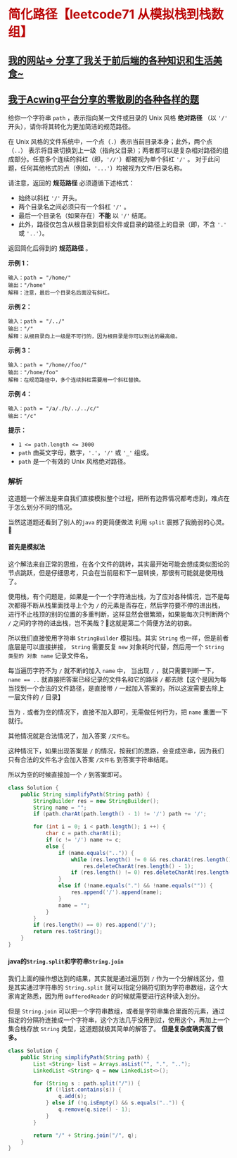 # <font color="bb000">简化路径【leetcode71 从模拟栈到栈数组】</font>

## [我的网站=> 分享了我关于前后端的各种知识和生活美食~](https://www.fanxy.cloud)

## [我于Acwing平台分享的零散刷的各种各样的题](https://www.acwing.com/blog/content/33005/) 

给你一个字符串 `path` ，表示指向某一文件或目录的 Unix 风格 **绝对路径** （以 `'/'` 开头），请你将其转化为更加简洁的规范路径。

在 Unix 风格的文件系统中，一个点（`.`）表示当前目录本身；此外，两个点 （`..`） 表示将目录切换到上一级（指向父目录）；两者都可以是复杂相对路径的组成部分。任意多个连续的斜杠（即，`'//'`）都被视为单个斜杠 `'/'` 。 对于此问题，任何其他格式的点（例如，`'...'`）均被视为文件/目录名称。

请注意，返回的 **规范路径** 必须遵循下述格式：

- 始终以斜杠 `'/'` 开头。
- 两个目录名之间必须只有一个斜杠 `'/'` 。
- 最后一个目录名（如果存在）**不能** 以 `'/'` 结尾。
- 此外，路径仅包含从根目录到目标文件或目录的路径上的目录（即，不含 `'.'` 或 `'..'`）。

返回简化后得到的 **规范路径** 。

 

**示例 1：**

```
输入：path = "/home/"
输出："/home"
解释：注意，最后一个目录名后面没有斜杠。 
```

**示例 2：**

```
输入：path = "/../"
输出："/"
解释：从根目录向上一级是不可行的，因为根目录是你可以到达的最高级。
```

**示例 3：**

```
输入：path = "/home//foo/"
输出："/home/foo"
解释：在规范路径中，多个连续斜杠需要用一个斜杠替换。
```

**示例 4：**

```
输入：path = "/a/./b/../../c/"
输出："/c"
```

 

**提示：**

- `1 <= path.length <= 3000`
- `path` 由英文字母，数字，`'.'`，`'/'` 或 `'_'` 组成。
- `path` 是一个有效的 Unix 风格绝对路径。



### 解析

这道题一个解法是来自我们直接模拟整个过程，把所有边界情况都考虑到，难点在于怎么划分不同的情况。

当然这道题还看到了别人的`java` 的更简便做法 利用 `split` 震撼了我脆弱的心灵。🤡

#### 首先是模拟法

这个解法来自正常的思维，在各个文件的跳转，其实最开始可能会想成类似图论的节点跳跃，但是仔细思考，只会在当前层和下一层转换，那很有可能就是使用栈了。

使用栈，有个问题是，如果是一个一个字符进出栈，为了应对各种情况，岂不是每次都得不断从栈里面找寻上个为 `/` 的元素是否存在，然后字符要不停的进出栈，进行不止栈顶的别的位置的多重判断，这样显然会很繁琐，如果能每次只判断两个 `/` 之间的字符的进出栈，岂不美哉？🤡这就是第二个简便方法的初衷。

所以我们直接使用字符串 `StringBuilder` 模拟栈。其实 `String` 也一样，但是前者底层是可以直接拼接， `String` 需要反复 `new` 对象耗时代替，然后用一个 `String 类型的 对象 name` 记录文件名。

每当遍历字符不为 `/` 就不断的加入 `name` 中， 当出现 `/` ，就只需要判断一下，`name == ..` 就直接把答案已经记录的文件名和它的路径 `/` 都去除【这个是因为每当找到一个合法的文件路径，是直接带 `/` 一起加入答案的，所以这波需要去除上一层文件的 `/` 目录】

当为 `.` 或者为空的情况下，直接不加入即可，无需做任何行为，把 `name` 重置一下就行。

其他情况就是合法情况了，加入答案 `/文件名`。

这种情况下，如果出现答案是 `/` 的情况，按我们的思路，会变成空串，因为我们只有合法的文件名才会加入答案 `/文件名` 到答案字符串结尾。

所以为空的时候直接加一个 `/` 到答案即可。

```java
class Solution {
    public String simplifyPath(String path) {
        StringBuilder res = new StringBuilder();
        String name = "";
        if (path.charAt(path.length() - 1) != '/') path += '/';

        for (int i = 0; i < path.length(); i ++) {
            char c = path.charAt(i);
            if (c != '/') name += c;
            else {
                if (name.equals("..")) {
                    while (res.length() != 0 && res.charAt(res.length() - 1) != '/') 
                        res.deleteCharAt(res.length() - 1);
                    if (res.length() != 0) res.deleteCharAt(res.length() - 1);
                }
                else if (!name.equals(".") && !name.equals("")) {
                    res.append('/').append(name);
                }
                name = "";
            }
        }
        if (res.length() == 0) res.append('/');
        return res.toString();
    }
}
```



#### java的`String.split`和字符串`String.join`

我们上面的操作想达到的结果，其实就是通过遍历到 `/` 作为一个分解线区分，但是其实通过字符串的 `String.split` 就可以指定分隔符切割为字符串数组，这个大家肯定熟悉，因为用 `BufferedReader` 的时候就需要进行这种读入划分。

但是 `String.join` 可以把一个字符串数组，或者是字符串集合里面的元素，通过指定的分隔符连接成一个字符串，这个方法几乎没用到过，使用这个，再加上一个集合栈存放 `String` 类型，这道题就极其简单的解答了。 **但是复杂度确实高了很多。**

```java
class Solution {
    public String simplifyPath(String path) {
        List <String> list = Arrays.asList("", ".", "..");
        LinkedList <String> q = new LinkedList<>();

        for (String s : path.split("/")) {
            if (!list.contains(s)) {
                q.add(s);
            } else if (!q.isEmpty() && s.equals("..")) {
                q.remove(q.size() - 1);
            }
        }

        return "/" + String.join("/", q);
    }
}
```











